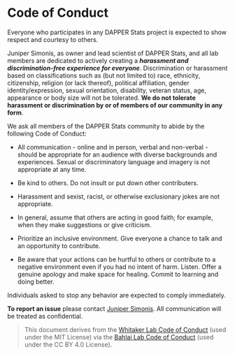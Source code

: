 # Code of Conduct

Everyone who participates in any DAPPER Stats project is expected to show respect and courtesy to others.

Juniper Simonis, as owner and lead scientist of DAPPER Stats, and all lab members are dedicated to actively creating a ***harassment and discrimination-free experience for everyone***. Discrimination or harassment based on classifications such as (but not limited to) race, ethnicity, citizenship, religion (or lack thereof), political affiliation, gender identity/expression, sexual orientation, disability, veteran status, age, appearance or body size will not be tolerated.  **We do not tolerate harassment or discrimination by or of members of our community in any form**. 

We ask all members of the DAPPER Stats community to abide by the following Code of Conduct:

* All communication - online and in person, verbal and non-verbal - should be appropriate for an audience with diverse backgrounds and experiences. Sexual or discriminatory language and imagery is not appropriate at any time.

* Be kind to others. Do not insult or put down other contributers.

* Harassment and sexist, racist, or otherwise exclusionary jokes are not appropriate.

* In general, assume that others are acting in good faith; for example, when they make suggestions or give criticism.

* Prioritize an inclusive environment. Give everyone a chance to talk and an opportunity to contribute.

* Be aware that your actions can be hurtful to others or contribute to a negative environment even if you had no intent of harm. Listen. Offer a genuine apology and make space for healing. Commit to learning and doing better.

Individuals asked to stop any behavior are expected to comply immediately.

**To report an issue** please contact [Juniper Simonis](mailto:simonis@dapperstats.com). All communication will be treated as confidential.


> This document derives from the [Whitaker Lab Code of Conduct](https://github.com/WhitakerLab/Onboarding/blob/master/CODE_OF_CONDUCT.md) (used under the MIT License) via the [Bahlai Lab Code of Conduct](https://github.com/BahlaiLab/Policies/blob/master/Code_of_conduct.md) (used under the CC BY 4.0 License).
